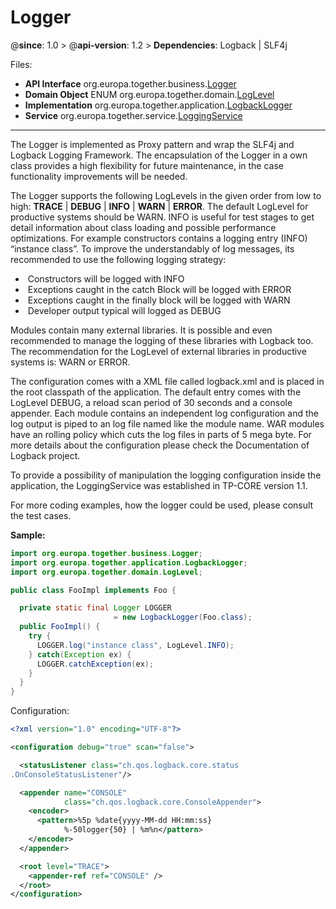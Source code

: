 # Logger

@**since**: 1.0 > @**api-version**: 1.2 > **Dependencies**: Logback | SLF4j

Files:

* **API Interface** org.europa.together.business.[Logger](https://git.elmar-dott.com/scm/repo/TogetherPlatform/TP-CORE/code/sources/Releases/src/main/java/org/europa/together/business/Logger.java)
* **Domain Object** ENUM org.europa.together.domain.[LogLevel](https://git.elmar-dott.com/scm/repo/TogetherPlatform/TP-CORE/code/sources/Releases/src/main/java/org/europa/together/domain/LogLevel.java)
* **Implementation** org.europa.together.application.[LogbackLogger](https://git.elmar-dott.com/scm/repo/TogetherPlatform/TP-CORE/code/sources/Releases/src/main/java/org/europa/together/application/LogbackLogger.java)
* **Service** org.europa.together.service.[LoggingService](https://git.elmar-dott.com/scm/repo/TogetherPlatform/TP-CORE/code/sources/Releases/src/main/java/org/europa/together/service/LoggingService.java)

---

The Logger is implemented as Proxy pattern and wrap the SLF4j and Logback Logging Framework. The encapsulation of the Logger in a own class provides a high flexibility for future maintenance, in the case functionality improvements will be needed.

The Logger supports the following LogLevels in the given order from low to high: **TRACE** | **DEBUG** | **INFO** | **WARN** | **ERROR**. The default LogLevel for productive systems should be WARN. INFO is useful for test stages to get detail information about class loading and possible performance optimizations. For example constructors contains a logging entry (INFO) “instance class”. To improve the understandably of log messages, its recommended to use the following logging strategy:

- ​	Constructors will be logged with INFO
- ​	Exceptions caught in the catch Block will be logged with ERROR
- ​	Exceptions caught in the finally block will be logged with WARN
- ​	Developer output typical will logged as DEBUG

Modules contain many external libraries. It is possible and even recommended to manage the logging of these libraries with Logback too. The recommendation for the LogLevel of external libraries in productive systems is: WARN or ERROR.

The configuration comes with a XML file called logback.xml and is placed in the root classpath of the application. The default entry comes with the LogLevel DEBUG, a reload scan period of 30 seconds and a console appender. Each module contains an independent log configuration and the log output is piped to an log file named like the module name. WAR modules have an rolling policy which cuts the log files in parts of 5 mega byte. For more details about the configuration please check the Documentation of Logback project.

To provide a possibility of manipulation the logging configuration inside the application, the LoggingService was established in TP-CORE version 1.1.

For more coding examples, how the logger could be used, please consult the test cases.

**Sample:**

```java
import org.europa.together.business.Logger;
import org.europa.together.application.LogbackLogger;
import org.europa.together.domain.LogLevel;

public class FooImpl implements Foo {

  private static final Logger LOGGER
                       = new LogbackLogger(Foo.class);
  public FooImpl() {
    try {
      LOGGER.log("instance class", LogLevel.INFO);
    } catch(Exception ex) {
      LOGGER.catchException(ex);
    }
  }
}
```
Configuration:
```xml
<?xml version="1.0" encoding="UTF-8"?>

<configuration debug="true" scan="false">

  <statusListener class="ch.qos.logback.core.status
.OnConsoleStatusListener"/>

  <appender name="CONSOLE"
            class="ch.qos.logback.core.ConsoleAppender">
    <encoder>
      <pattern>%5p %date{yyyy-MM-dd HH:mm:ss}
            %-50logger{50} | %m%n</pattern>
    </encoder>
  </appender>

  <root level="TRACE">
    <appender-ref ref="CONSOLE" />
  </root>
</configuration>
```